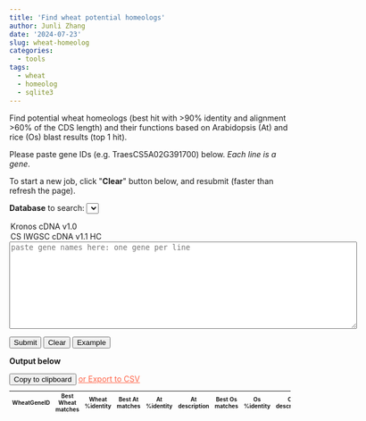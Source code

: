 ```yaml
---
title: 'Find wheat potential homeologs'
author: Junli Zhang
date: '2024-07-23'
slug: wheat-homeolog
categories:
  - tools
tags:
  - wheat
  - homeolog
  - sqlite3
---
```


Find potential wheat homeologs (best hit with >90% identity and alignment >60% of the CDS length) and their functions based on Arabidopsis (At) and rice (Os) blast results (top 1 hit).

Please paste gene IDs (e.g. TraesCS5A02G391700) below. *Each line is a gene*.

To start a new job, click "**Clear**" button below, and resubmit (faster than refresh the page).

**Database** to search:
<select id="box1">
  <option value="Kronos_cDNA_v1.0">Kronos cDNA v1.0</option>
  <option value="CS_cDNA_HC_v1.1">CS IWGSC cDNA v1.1 HC</option>
</select>

<textarea rows="10" cols="75" id="input" placeholder="paste gene names here: one gene per line"></textarea>
<br />

<button id="run">Submit</button>
<button id="clearseq">Clear</button>
<button id="example">Example</button>

**Output below**

<!-- <textarea rows="10" cols="75" id="output" ></textarea> -->
<!-- <br /> -->
<p id="alert" style="color:blue";></p>
<button id="copytable">Copy to clipboard</button>
<a download="wheat_homeolog_and_function.csv" href="#" onclick="return ExcellentExport.csv(this, 'datatable');" style="color:Tomato;">or Export to CSV</a>
<!-- The button used to copy the text -->
<table id="datatable" style="font-size: 10px;" align="left">
<thead>
    <tr>
        <th>WheatGeneID</th>
        <th>Best Wheat matches</th>
        <th>Wheat %identity</th>
        <th>Best At matches</th>
        <th>At %identity</th>
        <th>At description</th>
        <th>Best Os matches</th>
        <th>Os %identity</th>
        <th>Os description</th>
    </tr>
</thead>
    <tbody id="tbody"></tbody>
</table>

<script src="/tools/sqljs/v1.10.3/sql-wasm.js"></script>
<script src="https://biowasm.com/cdn/v3/aioli.js"></script>
<script type="module" src="/libs/get-wheat-homeologs-v3.js"></script>
<script src="/libs/excellentexport.min.js"></script>
<script src="/libs/pako_inflate.min.js"></script>
